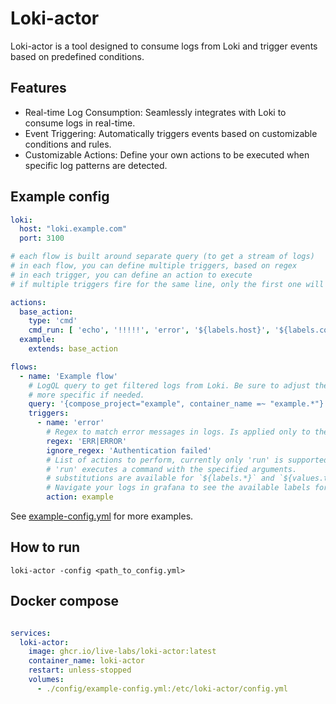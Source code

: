 # Loki-actor

Loki-actor is a tool designed to consume logs from Loki and trigger events based on predefined conditions.

## Features
- Real-time Log Consumption: Seamlessly integrates with Loki to consume logs in real-time.
- Event Triggering: Automatically triggers events based on customizable conditions and rules.
- Customizable Actions: Define your own actions to be executed when specific log patterns are detected.

## Example config

```yaml
loki:
  host: "loki.example.com"
  port: 3100

# each flow is built around separate query (to get a stream of logs)
# in each flow, you can define multiple triggers, based on regex
# in each trigger, you can define an action to execute
# if multiple triggers fire for the same line, only the first one will be run

actions:
  base_action:
    type: 'cmd'
    cmd_run: [ 'echo', '!!!!!', 'error', '${labels.host}', '${labels.container_name}', '${values.message}' ]
  example:
    extends: base_action

flows:
  - name: 'Example flow'
    # LogQL query to get filtered logs from Loki. Be sure to adjust the query to match your log structure and make it
    # more specific if needed.
    query: '{compose_project="example", container_name =~ "example.*"}'
    triggers:
      - name: 'error'
        # Regex to match error messages in logs. Is applied only to the message part of the log.
        regex: 'ERR|ERROR'
        ignore_regex: 'Authentication failed'
        # List of actions to perform, currently only 'run' is supported.
        # 'run' executes a command with the specified arguments.
        # substitutions are available for `${labels.*}` and `${values.ts} and ${values.message}`
        # Navigate your logs in grafana to see the available labels for your project
        action: example
```

See [example-config.yml](example-config.yml) for more examples.

## How to run

`loki-actor -config <path_to_config.yml>`

## Docker compose

```yaml

services:
  loki-actor:
    image: ghcr.io/live-labs/loki-actor:latest
    container_name: loki-actor
    restart: unless-stopped
    volumes:
      - ./config/example-config.yml:/etc/loki-actor/config.yml
```
